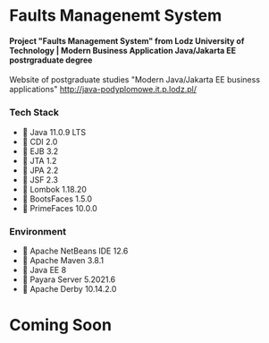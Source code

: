 # Faults Managenemt System


#### Project "Faults Management System" from Lodz University of Technology | Modern Business Application Java/Jakarta EE postrgraduate degree


Website of postgraduate studies "Modern Java/Jakarta EE business applications" http://java-podyplomowe.it.p.lodz.pl/


### Tech Stack
* 🔶 Java 11.0.9 LTS
* 🔶 CDI 2.0
* 🔶 EJB 3.2
* 🔶 JTA 1.2
* 🔶 JPA 2.2
* 🔶 JSF 2.3
* 🔶 Lombok 1.18.20
* 🔶 BootsFaces 1.5.0
* 🔶 PrimeFaces 10.0.0


### Environment
* 🔶 Apache NetBeans IDE 12.6
* 🔶 Apache Maven 3.8.1
* 🔶 Java EE 8
* 🔶 Payara Server 5.2021.6
* 🔶 Apache Derby 10.14.2.0


# Coming Soon
